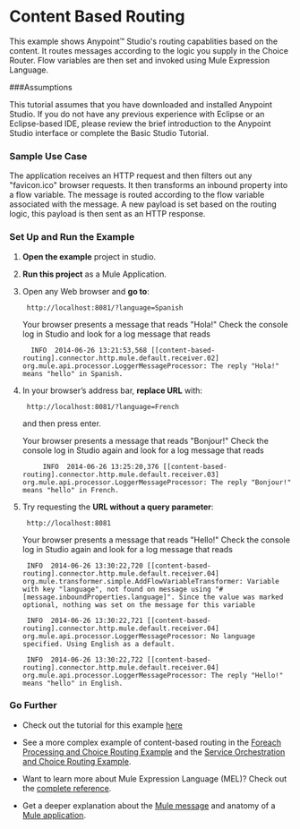 # Content Based Routing


This example shows Anypoint™ Studio's routing capablities based on the content. It routes messages according to the logic you supply in the Choice Router. Flow variables are then set and invoked using Mule Expression Language. 

###Assumptions

This tutorial assumes that you have downloaded and installed Anypoint Studio. If you do not have any previous experience with Eclipse or an Eclipse-based IDE, please review the brief introduction to the Anypoint Studio interface or complete the Basic Studio Tutorial. 

### Sample Use Case

The application receives an HTTP request and then filters out any "favicon.ico" browser requests. It then transforms an inbound property into a flow variable. The message is routed according to the flow variable associated with the message. A new payload is set based on the routing logic, this payload is then sent as an HTTP response.

### Set Up and Run the Example

1. **Open the example** project in studio.
2. **Run this project** as a Mule Application.
3. Open any Web browser and **go to**:
      
        http://localhost:8081/?language=Spanish

     Your browser presents a message that reads "Hola!"
   Check the console log in Studio and look for a log message that reads

       
         INFO  2014-06-26 13:21:53,568 [[content-based-routing].connector.http.mule.default.receiver.02] org.mule.api.processor.LoggerMessageProcessor: The reply "Hola!" means "hello" in Spanish.

4. In your browser’s address bar, **replace URL** with:
  
        http://localhost:8081/?language=French
        
    and then press enter.
    
      Your browser presents a message that reads "Bonjour!" Check the console log in Studio again and look for a log message that reads
      
            INFO  2014-06-26 13:25:20,376 [[content-based-routing].connector.http.mule.default.receiver.03] org.mule.api.processor.LoggerMessageProcessor: The reply "Bonjour!" means "hello" in French.
            
5. Try requesting the **URL without a query parameter**:
 
        http://localhost:8081 
        
    Your browser presents a message that reads "Hello!"
Check the console log in Studio again and look for a log message that reads

        INFO  2014-06-26 13:30:22,720 [[content-based-routing].connector.http.mule.default.receiver.04] org.mule.transformer.simple.AddFlowVariableTransformer: Variable with key "language", not found on message using "#[message.inboundProperties.language]". Since the value was marked optional, nothing was set on the message for this variable
      
        INFO  2014-06-26 13:30:22,721 [[content-based-routing].connector.http.mule.default.receiver.04] org.mule.api.processor.LoggerMessageProcessor: No language specified. Using English as a default. 

        INFO  2014-06-26 13:30:22,722 [[content-based-routing].connector.http.mule.default.receiver.04] org.mule.api.processor.LoggerMessageProcessor: The reply "Hello!" means "hello" in English.
 

### Go Further

* Check out the tutorial for this example [here](http://www.mulesoft.org/documentation/display/current/Content-Based+Routing+Tutorial)

* See a more complex example of content-based routing in the [Foreach Processing and Choice Routing Example](http://www.mulesoft.org/documentation/display/current/Foreach+Processing+and+Choice+Routing+Example) and the [Service Orchestration and Choice Routing Example](http://www.mulesoft.org/documentation/display/current/Service+Orchestration+and+Choice+Routing+Example).

* Want to learn more about Mule Expression Language (MEL)? Check out the [complete reference](http://www.mulesoft.org/documentation/display/current/Mule+Expression+Language+MEL).

* Get a deeper explanation about the [Mule message](http://www.mulesoft.org/documentation/display/current/Mule+Message+Structure) and anatomy of a [Mule application](http://www.mulesoft.org/documentation/display/current/Mule+Application+Architecture).
         
